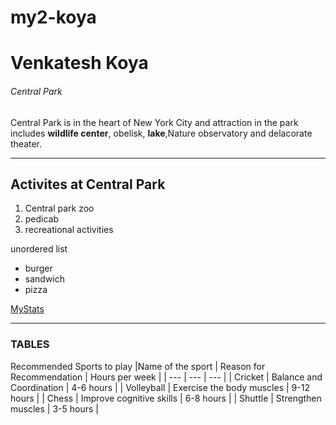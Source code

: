 # my2-koya
# Venkatesh Koya
###### Central Park
Central Park is in the heart of New York City and attraction in the park includes **wildlife center**, obelisk, **lake**,Nature observatory and delacorate theater.

---

## Activites at Central Park

1. Central park zoo
2. pedicab
3. recreational activities

unordered list

* burger
* sandwich
* pizza

[MyStats](MyStats.md)

---

### TABLES
Recommended Sports to play
|Name of the sport | Reason for Recommendation | Hours per week |
| ---              | ---                       | ---            |
| Cricket          | Balance and Coordination  | 4-6 hours      |
| Volleyball       | Exercise the body muscles | 9-12 hours     |
| Chess            | Improve cognitive skills  | 6-8 hours      |
| Shuttle          | Strengthen muscles        | 3-5 hours      |
